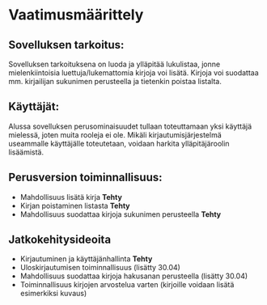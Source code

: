 # Vaatimusmäärittely

## Sovelluksen tarkoitus:

Sovelluksen tarkoituksena on luoda ja ylläpitää lukulistaa, jonne mielenkiintoisia luettuja/lukemattomia kirjoja voi lisätä. Kirjoja voi suodattaa mm. kirjailijan sukunimen perusteella ja tietenkin poistaa listalta.

## Käyttäjät:

Alussa sovelluksen perusominaisuudet tullaan toteuttamaan yksi käyttäjä mielessä, joten muita rooleja ei ole. Mikäli kirjautumisjärjestelmä useammalle käyttäjälle toteutetaan, voidaan harkita ylläpitäjäroolin lisäämistä.

## Perusversion toiminnallisuus:

- Mahdollisuus lisätä kirja **Tehty**
- Kirjan poistaminen listasta **Tehty**
- Mahdollisuus suodattaa kirjoja sukunimen perusteella **Tehty**

## Jatkokehitysideoita
- Kirjautuminen ja käyttäjänhallinta **Tehty**
- Uloskirjautumisen toiminnallisuus (lisätty 30.04)
- Mahdollisuus suodattaa kirjoja hakusanan perusteella (lisätty 30.04)
- Toiminnallisuus kirjojen arvostelua varten (kirjoille voidaan lisätä esimerkiksi kuvaus)
